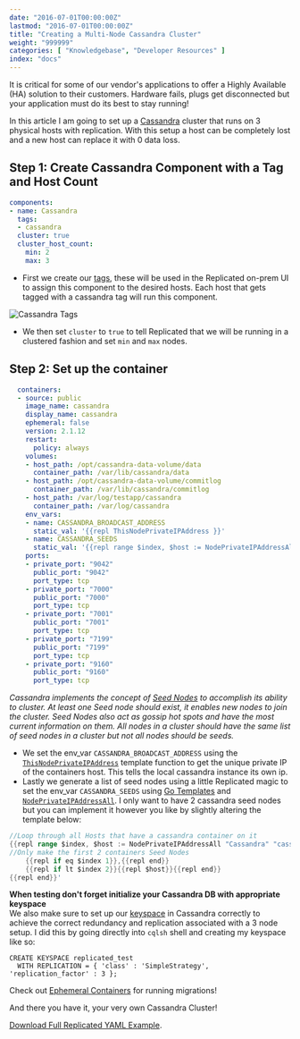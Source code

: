 ```yaml
---
date: "2016-07-01T00:00:00Z"
lastmod: "2016-07-01T00:00:00Z"
title: "Creating a Multi-Node Cassandra Cluster"
weight: "999999"
categories: [ "Knowledgebase", "Developer Resources" ]
index: "docs"
---
```


It is critical for some of our vendor's applications to offer a Highly Available (HA) solution to their
customers. Hardware fails, plugs get disconnected but your application must do its best to stay running!

In this article I am going to set up a [Cassandra](http://cassandra.apache.org/) cluster that runs on
3 physical hosts with replication. With this setup a host can be completely lost and a new host can
replace it with 0 data loss.

## Step 1: Create Cassandra Component with a Tag and Host Count

```yaml
components:
- name: Cassandra
  tags:
  - cassandra
  cluster: true
  cluster_host_count:
    min: 2
    max: 3
```

- First we create our [tags](/packaging-an-application/clustering/#tags), these will be used in the Replicated on-prem UI to assign this component to the desired hosts. Each host that gets tagged with a cassandra tag will run this component.

![Cassandra Tags](/static/cassandra-tags.png)

- We then set `cluster` to `true` to tell Replicated that we will be running in a clustered fashion and set `min` and `max` nodes.

## Step 2: Set up the container

```yaml
  containers:
  - source: public
    image_name: cassandra
    display_name: cassandra
    ephemeral: false
    version: 2.1.12
    restart:
      policy: always
    volumes:
    - host_path: /opt/cassandra-data-volume/data
      container_path: /var/lib/cassandra/data
    - host_path: /opt/cassandra-data-volume/commitlog
      container_path: /var/lib/cassandra/commitlog
    - host_path: /var/log/testapp/cassandra
      container_path: /var/log/cassandra
    env_vars:
    - name: CASSANDRA_BROADCAST_ADDRESS
      static_val: '{{repl ThisNodePrivateIPAddress }}'
    - name: CASSANDRA_SEEDS
      static_val: '{{repl range $index, $host := NodePrivateIPAddressAll "Cassandra" "cassandra" }}{{repl if eq $index 1}},{{repl end}}{{repl if lt $index 2}}{{repl $host}}{{repl end}}{{repl end}}'
    ports:
    - private_port: "9042"
      public_port: "9042"
      port_type: tcp
    - private_port: "7000"
      public_port: "7000"
      port_type: tcp
    - private_port: "7001"
      public_port: "7001"
      port_type: tcp
    - private_port: "7199"
      public_port: "7199"
      port_type: tcp
    - private_port: "9160"
      public_port: "9160"
      port_type: tcp
```

*Cassandra implements the concept of [Seed Nodes](http://wiki.apache.org/cassandra/FAQ#seed) to
accomplish its ability to cluster. At least one Seed node should exist, it enables new nodes to
join the cluster. Seed Nodes also act as gossip hot spots and have the most current information
on them. All nodes in a cluster should have the same list of seed nodes in a cluster but not all
nodes should be seeds.*

- We set the env_var `CASSANDRA_BROADCAST_ADDRESS` using the [`ThisNodePrivateIPAddress`](/packaging-an-application/template-functions/#thisnodeprivateipaddress) template function to get the unique private IP of the containers host. This tells the local cassandra instance its own ip.
- Lastly we generate a list of seed nodes using a little Replicated magic to set the env_var `CASSANDRA_SEEDS` using [Go Templates](/packaging-an-application/template-functions/) and [`NodePrivateIPAddressAll`](/packaging-an-application/template-functions/#NodePrivateIPAddressAll). I only want to have 2 cassandra seed nodes but you can implement it however you like by slightly altering the template below:

```go
//Loop through all Hosts that have a cassandra container on it
{{repl range $index, $host := NodePrivateIPAddressAll "Cassandra" "cassandra" }}
//Only make the first 2 containers Seed Nodes
	{{repl if eq $index 1}},{{repl end}}
	{{repl if lt $index 2}}{{repl $host}}{{repl end}}
{{repl end}}'
```

**When testing don't forget initialize your Cassandra DB with appropriate keyspace**  
We also make sure to set up our [keyspace](https://docs.datastax.com/en/cql/3.0/cql/cql_reference/create_keyspace_r.html) in
Cassandra correctly to achieve the correct redundancy and replication associated with a 3 node setup. I did
this by going directly into `cqlsh` shell and creating my keyspace like so:

```text
CREATE KEYSPACE replicated_test
  WITH REPLICATION = { 'class' : 'SimpleStrategy', 'replication_factor' : 3 };
```

Check out [Ephemeral Containers](/packaging-an-application/components-and-containers/#ephemeral)
for running migrations!

And there you have it, your very own Cassandra Cluster!

[Download Full Replicated YAML Example](https://github.com/replicatedhq/repl-yaml-samples/blob/master/apps/replicated_cassandra_cluster.yml).
